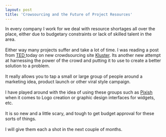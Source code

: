 ```yaml
---
layout: post
title: 'Crowsourcing and the Future of Project Resources'
---
```

In every company I work for we deal with resource shortages all over the place, either due to budgetary constraints or lack of skilled talent in the area.<br /><br />Either way many projects suffer and take a lot of time.  I was reading a post from <a href="http://www.ted.com/">TED </a>today on new crowdsourcing site <a href="http://beta.kluster.com/">Kluster</a>.  Its another new attempt at harnessing the power of the crowd and putting it to use to create a better solution to a problem.<br /><br />It really allows you to tap a small or large group of people around a marketing idea, product launch or other viral style campaign.<br /><br />I have played around with the idea of using these groups such as <a href="http://www.pixish.com/">Pixish</a> when it comes to Logo creation or graphic design interfaces for widgets, etc.<br /><br />It is so new and a little scary, and tough to get budget approval for these sorts of things.<br /><br />I will give them each a shot in the next couple of months.